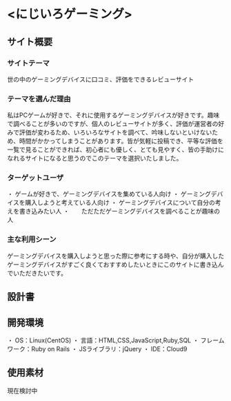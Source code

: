 # <にじいろゲーミング>

## サイト概要
### サイトテーマ
世の中のゲーミングデバイスに口コミ、評価をできるレビューサイト

### テーマを選んだ理由
私はPCゲームが好きで、それに使用するゲーミングデバイスが好きです。趣味で調べることが多いのですが、個人のレビューサイトが多く、評価が運営者の好みで評価が変わるため、いろいろなサイトを調べて、吟味しないといけないため、時間がかかってしまうことがあります。皆が気軽に投稿でき、平等な評価を一覧で見ることができれば、初心者にも優しく、とても見やすく、皆の手助けになれるサイトになると思うのでこのテーマを選択いたしました。

### ターゲットユーザ
・ ゲームが好きで、ゲーミングデバイスを集めている人向け
・ ゲーミングデバイスを購入しようと考えている人向け
・ ゲーミングデバイスについて自分の考えを書き込みたい人
・　　ただただゲーミングデバイスを調べることが趣味の人

### 主な利用シーン
ゲーミングデバイスを購入しようと思った際に参考にする時や、自分が購入したゲーミングデバイスがすごく良くておすすめしたいときにこのサイトに書き込んでいただきたいです。

## 設計書


## 開発環境
・ OS：Linux(CentOS)
・ 言語：HTML,CSS,JavaScript,Ruby,SQL
・ フレームワーク：Ruby on Rails
・ JSライブラリ：jQuery
・ IDE：Cloud9

## 使用素材
現在検討中
